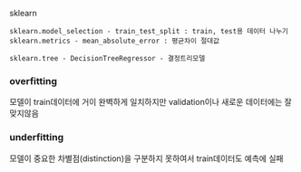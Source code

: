 sklearn

    sklearn.model_selection - train_test_split : train, test용 데이터 나누기
    sklearn.metrics - mean_absolute_error : 평균차이 절대값
    
    sklearn.tree - DecisionTreeRegressor - 결정트리모델
    

### overfitting

모델이 train데이터에 거이 완벽하게 일치하지만 validation이나 새로운 데이터에는 잘 맞지않음

### underfitting

모델이 중요한 차별점(distinction)을 구분하지 못하여서 train데이터도 예측에 실패
